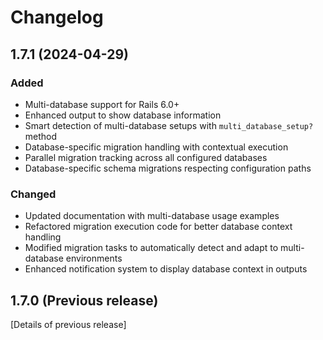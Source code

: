 # Changelog

## 1.7.1 (2024-04-29)

### Added
- Multi-database support for Rails 6.0+
- Enhanced output to show database information
- Smart detection of multi-database setups with `multi_database_setup?` method
- Database-specific migration handling with contextual execution
- Parallel migration tracking across all configured databases
- Database-specific schema migrations respecting configuration paths

### Changed
- Updated documentation with multi-database usage examples
- Refactored migration execution code for better database context handling
- Modified migration tasks to automatically detect and adapt to multi-database environments
- Enhanced notification system to display database context in outputs

## 1.7.0 (Previous release)

[Details of previous release] 